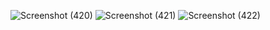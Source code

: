 ![Screenshot (420)](https://user-images.githubusercontent.com/97594123/230163311-6c734d83-8337-4399-a28c-44061a510f72.png)
![Screenshot (421)](https://user-images.githubusercontent.com/97594123/230163317-42450db9-5eb1-4f66-8c58-283cfe534039.png)
![Screenshot (422)](https://user-images.githubusercontent.com/97594123/230163322-7d0e3ed4-b55c-4eef-84a9-f59b5bbc085f.png)
